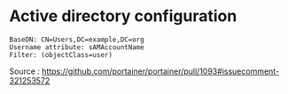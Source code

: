 # Active directory configuration
```
BaseDN: CN=Users,DC=example,DC=org
Username attribute: sAMAccountName
Filter: (objectClass=user)
```

Source : https://github.com/portainer/portainer/pull/1093#issuecomment-321253572 

